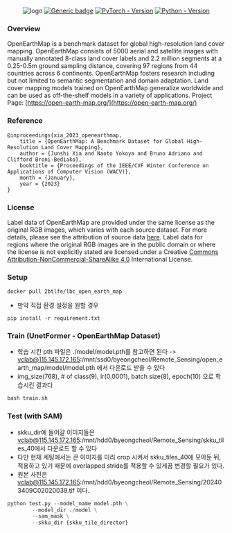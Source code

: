 <div align="center">

![logo](https://github.com/bao18/open_earth_map/blob/main/pics/openearthmap.png)
[![Generic badge](https://img.shields.io/badge/License-MIT-<COLOR>.svg?style=for-the-badge)](https://github.com/bao18/open_earth_map/blob/main/LICENSE) 
[![PyTorch - Version](https://img.shields.io/badge/PYTORCH-1.12+-red?style=for-the-badge&logo=pytorch)](https://pytorch.org/get-started/previous-versions/) 
[![Python - Version](https://img.shields.io/badge/PYTHON-3.7+-red?style=for-the-badge&logo=python&logoColor=white)](https://www.python.org/downloads/) 

</div>

<!-- 
# OpenEarthMap
Quick start in OpenEarthMap  -->
<!-- The main features of this library are:

 - High-level API (only two lines to create a neural network)
 - Three models architectures for multi-class segmentation (including the popular U-Net)
 - Popular metrics and losses for training routines -->

### Overview
OpenEarthMap is a benchmark dataset for global high-resolution land cover mapping. OpenEarthMap consists of 5000 aerial and satellite images with manually annotated 8-class land cover labels and 2.2 million segments at a 0.25-0.5m ground sampling distance, covering 97 regions from 44 countries across 6 continents. OpenEarthMap fosters research including but not limited to semantic segmentation and domain adaptation. Land cover mapping models trained on OpenEarthMap generalize worldwide and can be used as off-the-shelf models in a variety of applications. Project Page: [https://open-earth-map.org/](https://open-earth-map.org/)

### Reference
```
@inproceedings{xia_2023_openearthmap,
    title = {OpenEarthMap: A Benchmark Dataset for Global High-Resolution Land Cover Mapping},
    author = {Junshi Xia and Naoto Yokoya and Bruno Adriano and Clifford Broni-Bediako},
    booktitle = {Proceedings of the IEEE/CVF Winter Conference on Applications of Computer Vision (WACV)},
    month = {January},
    year = {2023}
}
```

### License
<!-- Label data of OpenEarthMap are provided under the same license as the original RGB images, which varies with each source dataset. Label data for regions where the original RGB images are in the public domain or where the license is not explicitly stated are licensed under a [Creative Commons Attribution-NonCommercial-ShareAlike 4.0](https://creativecommons.org/licenses/by-nc-sa/4.0/) International License. For more details, please see the attribution of source data in the supplementary document of our paper ([https://arxiv.org/abs/2210.10732](https://arxiv.org/abs/2210.10732)).

 -->
Label data of OpenEarthMap are provided under the same license as the original RGB images, which varies with each source dataset. For more details, please see the attribution of source data [here](https://open-earth-map.org/attribution.html). Label data for regions where the original RGB images are in the public domain or where the license is not explicitly stated are licensed under a Creative [Commons Attribution-NonCommercial-ShareAlike 4.0](https://creativecommons.org/licenses/by-nc-sa/4.0/) International License.

### Setup
```
docker pull 2btlfe/lbc_open_earth_map
```
- 만약 직접 환경 설정을 원할 경우
```
pip install -r requirement.txt
```

### Train (UnetFormer - OpenEarthMap Dataset) 
- 학습 시킨 pth 파일은 ./model/model.pth를 참고하면 된다 -> vclab@115.145.172.165:/mnt/ssd0/byeongcheol/Remote_Sensing/open_earth_map/model/model.pth 에서 다운로드 받을 수 있다
- img_size(768), # of class(9), lr(0.0001), batch size(8), epoch(10) 으로 학습시킨 결과다 
``` python 
bash train.sh
```

### Test (with SAM) 
- skku_dir에 들어갈 이미지들은 vclab@115.145.172.165:/mnt/hdd0/byeongcheol/Remote_Sensing/skku_tiles_40에서 다운로드 할 수 있다
- 다만 현재 세팅에서는 큰 이미지를 미리 crop 시켜서 skku_tiles_40에 모아둔 뒤, 적용하고 있기 때문에 overlapped stride를 적용할 수 있게끔 변경할 필요가 있다.
- 원본 사진은 vclab@115.145.172.165:/mnt/hdd0/byeongcheol/Remote_Sensing/202403409C02020039.tif 이다.
```python
python test.py --model_name model.pth \
        --model_dir ./model \
        --sam_mask \
        --skku_dir {skku_tile_director}
```



